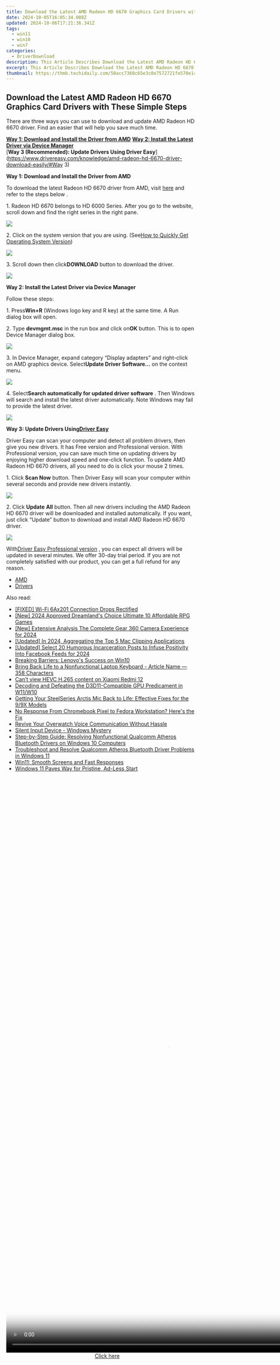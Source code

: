 ```yaml
---
title: Download the Latest AMD Radeon HD 6670 Graphics Card Drivers with These Simple Steps
date: 2024-10-05T16:05:34.008Z
updated: 2024-10-06T17:21:36.341Z
tags:
  - win11
  - win10
  - win7
categories:
  - DriverDownload
description: This Article Describes Download the Latest AMD Radeon HD 6670 Graphics Card Drivers with These Simple Steps
excerpt: This Article Describes Download the Latest AMD Radeon HD 6670 Graphics Card Drivers with These Simple Steps
thumbnail: https://thmb.techidaily.com/50acc7360c65e3c0e7572721fe570e1447b70b4904a2355f462da407f5c561fa.jpg
---
```


## Download the Latest AMD Radeon HD 6670 Graphics Card Drivers with These Simple Steps

There are three ways you can use to download and update AMD Radeon HD 6670 driver. Find an easier that will help you save much time.   
  
**[Way 1: Download and Install the Driver from AMD](https://tools.techidaily.com/drivereasy/download/)** 
[**Way 2: Install the Latest Driver via Device Manager**](https://tools.techidaily.com/drivereasy/download/)   
[**Way 3 (Recommended): Update Drivers Using Driver Easy**](https://www.drivereasy.com/knowledge/amd-radeon-hd-6670-driver-download-easily/#Way 3)   
  
 **Way 1: Download and Install the Driver from AMD**   
  
To download the latest Radeon HD 6670 driver from AMD, visit [here](http://support.amd.com/en-us/download) and refer to the steps below .   
  
1\. Radeon HD 6670  belongs to HD 6000 Series. After you go to the website, scroll down and find the right series in the right pane.  
  
![](https://images.drivereasy.com/wp-content/uploads/2016/12/img_5862251b75a43.jpg) 
  
  
 2\. Click on the system version that you are using. (See[How to Quickly Get Operating System Version](https://tools.techidaily.com/drivereasy/download/))  
  
![](https://images.drivereasy.com/wp-content/uploads/2016/12/img_58622548b17be.jpg)   
  
 3\. Scroll down then click**DOWNLOAD** button to download the driver.  
  
![](https://images.drivereasy.com/wp-content/uploads/2016/12/img_586225c9ef7e2.jpg)   
  
 **Way 2: Install the Latest Driver via Device Manager**   
  
 Follow these steps:  
  
 1\. Press**Win+R** (Windows logo key and R key) at the same time. A Run dialog box will open.  
  
 2\. Type **devmgmt.msc** in the run box and click on**OK** button. This is to open Device Manager dialog box.  
  
![](https://images.drivereasy.com/wp-content/uploads/2016/12/img_584f660f72d5c.png)   
  
 3\. In Device Manager, expand category “Display adapters” and right-click on AMD graphics device. Select**Update Driver Software…** on the context menu.  
  
![](https://images.drivereasy.com/wp-content/uploads/2016/12/img_584f66edb111a.png)   
  
 4\. Select**Search automatically for updated driver software** . Then Windows will search and install the latest driver automatically. Note Windows may fail to provide the latest driver.  
  
![](https://images.drivereasy.com/wp-content/uploads/2016/12/img_584f671be8f46.png) 

  
 **Way 3: Update Drivers Using[Driver Easy](https://tools.techidaily.com/drivereasy/download/)**   
  
 Driver Easy can scan your computer and detect all problem drivers, then give you new drivers. It has Free version and Professional version. With Professional version, you can save much time on updating drivers by enjoying higher download speed and one-click function.  To update AMD Radeon HD 6670 drivers, all you need to do is click your mouse 2 times.   
  
1\. Click **Scan Now**  button. Then Driver Easy will scan your computer within several seconds and provide new drivers instantly.   
  
![](https://images.drivereasy.com/wp-content/uploads/2017/04/img_58f0963d533df.png) 
  
  
2\. Click **Update**  **All** button. Then all new drivers including the AMD Radeon HD 6670 driver will be downloaded and installed automatically. If you want, just click “Update” button to download and install AMD Radeon HD 6670 driver.   
  
![](https://images.drivereasy.com/wp-content/uploads/2017/04/img_58f09634f08e1.jpg) 

  
 With[Driver Easy Professional version](https://tools.techidaily.com/drivereasy/download/) , you can expect all drivers will be updated in several minutes. We offer 30-day trial period. If you are not completely satisfied with our product, you can get a full refund for any reason. 

* [AMD](https://tools.techidaily.com/drivereasy/download/)
* [Drivers](https://tools.techidaily.com/drivereasy/download/)

<ins class="adsbygoogle"
     style="display:block"
     data-ad-format="autorelaxed"
     data-ad-client="ca-pub-7571918770474297"
     data-ad-slot="1223367746"></ins>

<ins class="adsbygoogle"
     style="display:block"
     data-ad-client="ca-pub-7571918770474297"
     data-ad-slot="8358498916"
     data-ad-format="auto"
     data-full-width-responsive="true"></ins>

<span class="atpl-alsoreadstyle">Also read:</span>
<div><ul>
<li><a href="https://driver-error.techidaily.com/fixed-wi-fi-6ax201-connection-drops-rectified/"><u>[FIXED] Wi-Fi 6Ax201 Connection Drops Rectified</u></a></li>
<li><a href="https://screen-capture.techidaily.com/new-2024-approved-dreamlands-choice-ultimate-10-affordable-rpg-games/"><u>[New] 2024 Approved Dreamland's Choice Ultimate 10 Affordable RPG Games</u></a></li>
<li><a href="https://fox-http.techidaily.com/new-extensive-analysis-the-complete-gear-360-camera-experience-for-2024/"><u>[New] Extensive Analysis The Complete Gear 360 Camera Experience for 2024</u></a></li>
<li><a href="https://video-screen-grab.techidaily.com/updated-in-2024-aggregating-the-top-5-mac-clipping-applications/"><u>[Updated] In 2024, Aggregating the Top 5 Mac Clipping Applications</u></a></li>
<li><a href="https://facebook-video-files.techidaily.com/updated-select-20-humorous-incarceration-posts-to-infuse-positivity-into-facebook-feeds-for-2024/"><u>[Updated] Select 20 Humorous Incarceration Posts to Infuse Positivity Into Facebook Feeds for 2024</u></a></li>
<li><a href="https://driver-error.techidaily.com/breaking-barriers-lenovos-success-on-win10/"><u>Breaking Barriers: Lenovo's Success on Win10</u></a></li>
<li><a href="https://driver-error.techidaily.com/bring-back-life-to-a-nonfunctional-laptop-keyboard-article-name-358-characters/"><u>Bring Back Life to a Nonfunctional Laptop Keyboard - Article Name — 358 Characters</u></a></li>
<li><a href="https://phone-solutions.techidaily.com/can-t-view-hevc-h-265-content-on-xiaomi-redmi-12-by-aiseesoft-video-converter-play-hevc-video-on-android/"><u>Can’t view HEVC H.265 content on Xiaomi Redmi 12</u></a></li>
<li><a href="https://win11-tips.techidaily.com/decoding-and-defeating-the-d3d11-compatible-gpu-predicament-in-w11w10/"><u>Decoding and Defeating the D3D11-Compatible GPU Predicament in W11/W10</u></a></li>
<li><a href="https://sound-issues.techidaily.com/getting-your-steelseries-arctis-mic-back-to-life-effective-fixes-for-the-99x-models/"><u>Getting Your SteelSeries Arctis Mic Back to Life: Effective Fixes for the 9/9X Models</u></a></li>
<li><a href="https://driver-error.techidaily.com/1721104491800-no-response-from-chromebook-pixel-to-fedora-workstation-heres-the-fix/"><u>No Response From Chromebook Pixel to Fedora Workstation? Here's the Fix</u></a></li>
<li><a href="https://win-howtos.techidaily.com/revive-your-overwatch-voice-communication-without-hassle/"><u>Revive Your Overwatch Voice Communication Without Hassle</u></a></li>
<li><a href="https://driver-error.techidaily.com/silent-input-device-windows-mystery/"><u>Silent Input Device - Windows Mystery</u></a></li>
<li><a href="https://driver-error.techidaily.com/step-by-step-guide-resolving-nonfunctional-qualcomm-atheros-bluetooth-drivers-on-windows-10-computers/"><u>Step-by-Step Guide: Resolving Nonfunctional Qualcomm Atheros Bluetooth Drivers on Windows 10 Computers</u></a></li>
<li><a href="https://driver-error.techidaily.com/troubleshoot-and-resolve-qualcomm-atheros-bluetooth-driver-problems-in-windows-11/"><u>Troubleshoot and Resolve Qualcomm Atheros Bluetooth Driver Problems in Windows 11</u></a></li>
<li><a href="https://driver-error.techidaily.com/win11-smooth-screens-and-fast-responses/"><u>Win11: Smooth Screens and Fast Responses</u></a></li>
<li><a href="https://win11.techidaily.com/windows-11-paves-way-for-pristine-ad-less-start/"><u>Windows 11 Paves Way for Pristine, Ad-Less Start</u></a></li>
</ul></div>

<!-- affiliate ads begin -->
<span id="1424533">
					<video width="864" height="1536" style="cursor:pointer"
           poster="//a.impactradius-go.com/display-clicktoplayimage/1424533.png"
           onclick="if(!this.playClicked){this.play();this.setAttribute('controls',true);this.playClicked=true;}">
	   <source src="//a.impactradius-go.com/display-ad/16446-1424533">
	   <img src="//a.impactradius-go.com/display-clicktoplayimage/1424533.png" style="border: none; height: 100%; width: 100%; object-fit: contain">
	</video>
	<div style="width:540px;text-align:center"><a href="javascript:window.open(decodeURIComponent('https%3A%2F%2Flaganoo.pxf.io%2Fc%2F5597632%2F1424533%2F16446'), '_blank');void(0);">Click here</a></div>
</span>
<img height="0" width="0" src="https://imp.pxf.io/i/5597632/1424533/16446" style="position:absolute;visibility:hidden;" border="0" />
<!-- affiliate ads end -->

